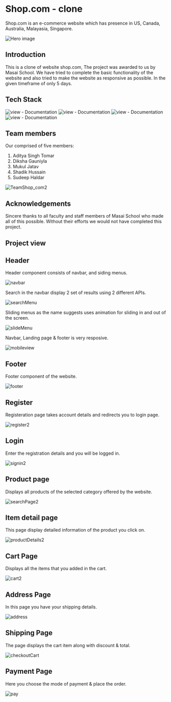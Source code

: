 # Shop.com - clone
Shop.com is an e-commerce website which has presence in US, Canada, Australia, Malayasia, Singapore.

![Hero image](https://user-images.githubusercontent.com/68966858/167296391-0666ad08-0ba9-4af5-95fd-6dd7b2c21f59.png)

## Introduction
This is a clone of website shop.com, The project was awarded to us by Masai School. We have tried to complete the basic functionality of the website and also tried to make the website as responsive as possible. In the given timeframe of only 5 days.

## Tech Stack
![view - Documentation](https://img.shields.io/badge/HTML-white?style=for-the-badge&logo=html5)
![view - Documentation](https://img.shields.io/badge/CSS-blue?style=for-the-badge&logo=css3)
![view - Documentation](https://img.shields.io/badge/JS-red?style=for-the-badge&logo=javaScript)
![view - Documentation](https://img.shields.io/badge/Bootstrap-white?style=for-the-badge&logo=bootstrap)

## Team members
Our comprised of five members:
1. Aditya Singh Tomar
2. Diksha Gauniyla
3. Mukul Jatav
4. Shadik Hussain
5. Sudeep Haldar

![TeamShop_com2](https://user-images.githubusercontent.com/68966858/167296542-fe84d163-75d5-4de5-8a04-b5ef5304962a.png)

## Acknowledgements 
Sincere thanks to all faculty and staff members of Masai School who made all of this possible. Without their efforts we would not have completed this project.<br>

## Project view

## Header
Header component consists of navbar, and siding menus.<br>

![navbar](https://user-images.githubusercontent.com/68966858/167296419-afe1babe-e1cc-42ad-9c9b-2611a754ee92.png)

Search in the navbar display 2 set of results using 2 different APIs.<br>

![searchMenu](https://user-images.githubusercontent.com/68966858/167296378-95f180c9-f9b9-4e15-af7b-a5ef6e12929c.png)

Sliding menus as the name suggests uses animation for sliding in and out of the screen.<br>

![slideMenu](https://user-images.githubusercontent.com/68966858/167296372-52777bc1-97d8-4a61-93ac-7a11521482a4.png)

Navbar, Landing page & footer is very resposive.<br>

![mobileview](https://user-images.githubusercontent.com/68966858/167296315-3bcdb89e-b8ea-42cd-a60c-3adbd2f698ab.png)

## Footer
Footer component of the website.<br>

![footer](https://user-images.githubusercontent.com/68966858/167296407-1005c7d8-8f8b-4487-a653-aea445858f67.png)

## Register
Registeration page takes account details and redirects you to login page.<br>

![register2](https://user-images.githubusercontent.com/68966858/184900241-e64c2dd7-b37e-4cca-ae63-a31a8952a3b6.jpg)

## Login
Enter the registration details and you will be logged in.<br>

![signin2](https://user-images.githubusercontent.com/68966858/184900837-3010e9a8-1f92-4641-99d0-a3a68f336ae9.jpg)

## Product page
Displays all products of the selected category offered by the website.<br>

![searchPage2](https://user-images.githubusercontent.com/68966858/184900226-08391193-bf80-4df0-a276-d3a4bb30386e.jpg)

## Item detail page
This page display detailed information of the product you click on.<br>

![productDetails2](https://user-images.githubusercontent.com/68966858/184900215-58b6f27a-231f-4cb3-b4b0-5642528cc2dd.jpg)

## Cart Page
Displays all the items that you added in the cart.<br>

![cart2](https://user-images.githubusercontent.com/68966858/184899133-a42fcca7-9d64-44e4-be1a-44f4e1730e9b.jpg)
## Address Page
In this page you have your shipping details.<br>

![address](https://user-images.githubusercontent.com/68966858/184900195-e6178191-7892-4658-968e-73f9ae6df987.jpg)

## Shipping Page
The page displays the cart item along with discount & total.<br>

![checkoutCart](https://user-images.githubusercontent.com/68966858/184902296-d12fbb94-db7c-4456-820e-d2e0f24c5013.jpg)

## Payment Page
Here you choose the mode of payment & place the order.<br>

![pay](https://user-images.githubusercontent.com/68966858/184898724-2b68bda1-2080-4174-b7d4-4db54187d0f0.png)
